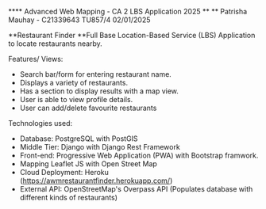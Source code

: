 **** Advanced Web Mapping - CA 2 LBS Application 2025 **
**
Patrisha Mauhay - C21339643 
TU857/4
02/01/2025

**Restaurant Finder
**Full Base Location-Based Service (LBS) Application to locate restaurants nearby.

Features/ Views:
- Search bar/form for entering restaurant name.
- Displays a variety of restaurants. 
- Has a section to display results with a map view.
- User is able to view profile details.
- User can add/delete favourite restaurants

Technologies used:
- Database: PostgreSQL with PostGIS
- Middle Tier: Django with Django Rest Framework
- Front-end: Progressive Web Application (PWA) with Bootstrap framwork.
- Mapping Leaflet JS with Open Street Map
- Cloud Deployment: Heroku (https://awmrestaurantfinder.herokuapp.com/)
- External API: OpenStreetMap's Overpass API (Populates database with different kinds of restaurants)



